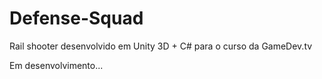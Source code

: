 # Defense-Squad
Rail shooter desenvolvido em Unity 3D + C# para o curso da GameDev.tv

Em desenvolvimento...
